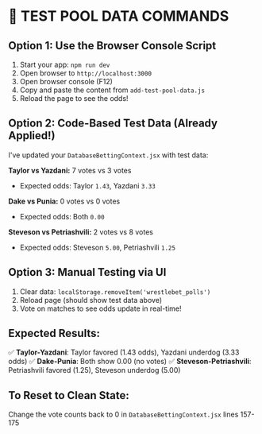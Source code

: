 # 🧪 TEST POOL DATA COMMANDS

## Option 1: Use the Browser Console Script
1. Start your app: `npm run dev`
2. Open browser to `http://localhost:3000`
3. Open browser console (F12)
4. Copy and paste the content from `add-test-pool-data.js`
5. Reload the page to see the odds!

## Option 2: Code-Based Test Data (Already Applied!)
I've updated your `DatabaseBettingContext.jsx` with test data:

**Taylor vs Yazdani:** 7 votes vs 3 votes
- Expected odds: Taylor `1.43`, Yazdani `3.33`

**Dake vs Punia:** 0 votes vs 0 votes  
- Expected odds: Both `0.00`

**Steveson vs Petriashvili:** 2 votes vs 8 votes
- Expected odds: Steveson `5.00`, Petriashvili `1.25`

## Option 3: Manual Testing via UI
1. Clear data: `localStorage.removeItem('wrestlebet_polls')`
2. Reload page (should show test data above)
3. Vote on matches to see odds update in real-time!

## Expected Results:
✅ **Taylor-Yazdani**: Taylor favored (1.43 odds), Yazdani underdog (3.33 odds)
✅ **Dake-Punia**: Both show 0.00 (no votes)
✅ **Steveson-Petriashvili**: Petriashvili favored (1.25), Steveson underdog (5.00)

## To Reset to Clean State:
Change the vote counts back to 0 in `DatabaseBettingContext.jsx` lines 157-175
